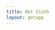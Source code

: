 ```yaml
---
title: Not Sloth
layout: getapp
---
```


<script src="http://code.jquery.com/jquery-latest.min.js" type="text/javascript"></script>

<script>
    $(document).ready(function () {
        if (navigator.userAgent.toLowerCase().indexOf("android") > -1) {
            window.location.href = 'market://details?id=dev.yadl.not_sloth';
        }
        if (navigator.userAgent.toLowerCase().indexOf("iphone") > -1) {
            window.location.href = 'itms-apps://itunes.apple.com/app/<appID>';
        }
    });
</script>

